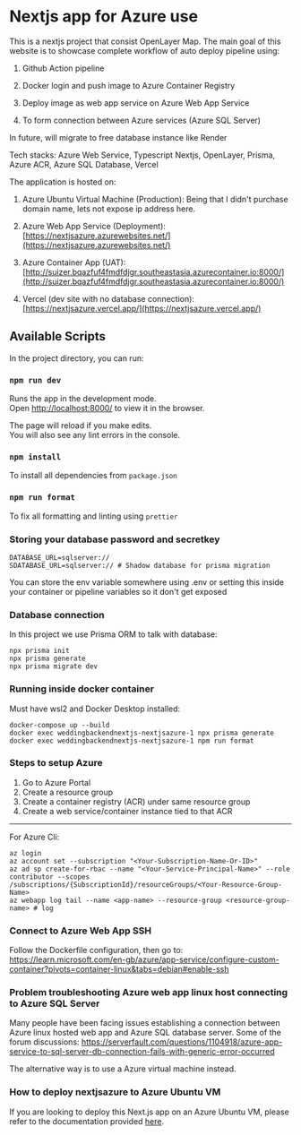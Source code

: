 # Nextjs app for Azure use

This is a nextjs project that consist OpenLayer Map. The main goal of
this website is to showcase complete workflow of auto deploy
pipeline using:

1. Github Action pipeline

2. Docker login and push image to Azure Container Registry

3. Deploy image as web app service on Azure Web App Service

4. To form connection between Azure services (Azure SQL Server)

In future, will migrate to free database instance like Render

Tech stacks: Azure Web Service, Typescript Nextjs, OpenLayer, Prisma, Azure ACR, Azure SQL Database, Vercel

The application is hosted on:

1. Azure Ubuntu Virtual Machine (Production): Being that I didn't purchase domain name, lets not expose ip address here.

2. Azure Web App Service (Deployment): [https://nextjsazure.azurewebsites.net/](https://nextjsazure.azurewebsites.net/)

3. Azure Container App (UAT): [http://suizer.bqazfuf4fmdfdjgr.southeastasia.azurecontainer.io:8000/](http://suizer.bqazfuf4fmdfdjgr.southeastasia.azurecontainer.io:8000/)

4. Vercel (dev site with no database connection): [https://nextjsazure.vercel.app/](https://nextjsazure.vercel.app/)

## Available Scripts

In the project directory, you can run:

### `npm run dev`

Runs the app in the development mode.\
Open [http://localhost:8000/](http://localhost:8000/) to view it in the browser.

The page will reload if you make edits.\
You will also see any lint errors in the console.

### `npm install`

To install all dependencies from `package.json`

### `npm run format`

To fix all formatting and linting using `prettier`

### Storing your database password and secretkey

```.env
DATABASE_URL=sqlserver://
SDATABASE_URL=sqlserver:// # Shadow database for prisma migration
```

You can store the env variable somewhere using .env or setting this inside your container or pipeline variables so it don't get exposed

### Database connection

In this project we use Prisma ORM to talk with database:

```
npx prisma init
npx prisma generate
npx prisma migrate dev
```

### Running inside docker container

Must have wsl2 and Docker Desktop installed:

```
docker-compose up --build
docker exec weddingbackendnextjs-nextjsazure-1 npx prisma generate
docker exec weddingbackendnextjs-nextjsazure-1 npm run format
```

### Steps to setup Azure

1. Go to Azure Portal
2. Create a resource group
3. Create a container registry (ACR) under same resource group
4. Create a web service/container instance tied to that ACR

---

For Azure Cli:

```
az login
az account set --subscription "<Your-Subscription-Name-Or-ID>"
az ad sp create-for-rbac --name "<Your-Service-Principal-Name>" --role contributor --scopes /subscriptions/{SubscriptionId}/resourceGroups/<Your-Resource-Group-Name>
az webapp log tail --name <app-name> --resource-group <resource-group-name> # log
```

### Connect to Azure Web App SSH

Follow the Dockerfile configuration, then go to:
https://learn.microsoft.com/en-gb/azure/app-service/configure-custom-container?pivots=container-linux&tabs=debian#enable-ssh

### Problem troubleshooting Azure web app linux host connecting to Azure SQL Server

Many people have been facing issues establishing a connection between Azure linux hosted web app and Azure SQL database server.
Some of the forum discussions: https://serverfault.com/questions/1104918/azure-app-service-to-sql-server-db-connection-fails-with-generic-error-occurred

The alternative way is to use a Azure virtual machine instead.

### How to deploy nextjsazure to Azure Ubuntu VM

If you are looking to deploy this Next.js app on an Azure Ubuntu VM, please refer to the documentation provided [here](docs/README_VM.MD).
